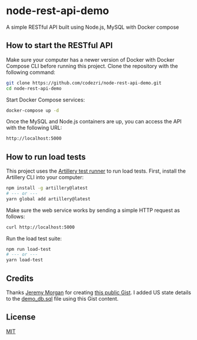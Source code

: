 # node-rest-api-demo
A simple RESTful API built using Node.js, MySQL with Docker compose

## How to start the RESTful API
Make sure your computer has a newer version of Docker with Docker Compose CLI before running this project. Clone the repository with the following command:

```bash
git clone https://github.com/codezri/node-rest-api-demo.git
cd node-rest-api-demo
```

Start Docker Compose services:
```bash
docker-compose up -d
```

Once the MySQL and Node.js containers are up, you can access the API with the following URL:
```bash
http://localhost:5000
```

## How to run load tests
This project uses the [Artillery test runner](https://github.com/artilleryio/artillery) to run load tests. First, install the Artillery CLI into your computer:
```bash
npm install -g artillery@latest
# --- or ---
yarn global add artillery@latest
```

Make sure the web service works by sending a simple HTTP request as follows:
```bash
curl http://localhost:5000
```

Run the load test suite:
```bash
npm run load-test
# --- or ---
yarn load-test
```

## Credits
Thanks [Jeremy Morgan](https://github.com/JeremyMorgan) for creating [this public Gist](https://gist.github.com/JeremyMorgan/5833666). I added US state details to the [demo_db.sql](./db_dumps/demo_db.sql) file using this Gist content.

## License
[MIT](LICENSE)
